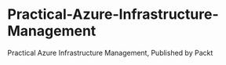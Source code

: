 # Practical-Azure-Infrastructure-Management
Practical Azure Infrastructure Management, Published by Packt
